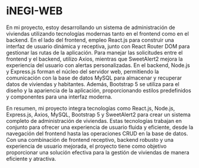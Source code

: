 # iNEGI-WEB
En mi proyecto, estoy desarrollando un sistema de administración de viviendas utilizando tecnologías modernas tanto en el frontend como en el backend. En el lado del frontend, empleo React.js para construir una interfaz de usuario dinámica y receptiva, junto con React Router DOM para gestionar las rutas de la aplicación. Para manejar las solicitudes entre el frontend y el backend, utilizo Axios, mientras que SweetAlert2 mejora la experiencia del usuario con alertas personalizadas. En el backend, Node.js y Express.js forman el núcleo del servidor web, permitiendo la comunicación con la base de datos MySQL para almacenar y recuperar datos de viviendas y habitantes. Además, Bootstrap 5 se utiliza para el diseño y la apariencia de la aplicación, proporcionando estilos predefinidos y componentes para una interfaz moderna.

En resumen, mi proyecto integra tecnologías como React.js, Node.js, Express.js, Axios, MySQL, Bootstrap 5 y SweetAlert2 para crear un sistema completo de administración de viviendas. Estas tecnologías trabajan en conjunto para ofrecer una experiencia de usuario fluida y eficiente, desde la navegación del frontend hasta las operaciones CRUD en la base de datos. Con una combinación de frontend receptivo, backend robusto y una experiencia de usuario mejorada, el proyecto tiene como objetivo proporcionar una solución efectiva para la gestión de viviendas de manera eficiente y atractiva.

